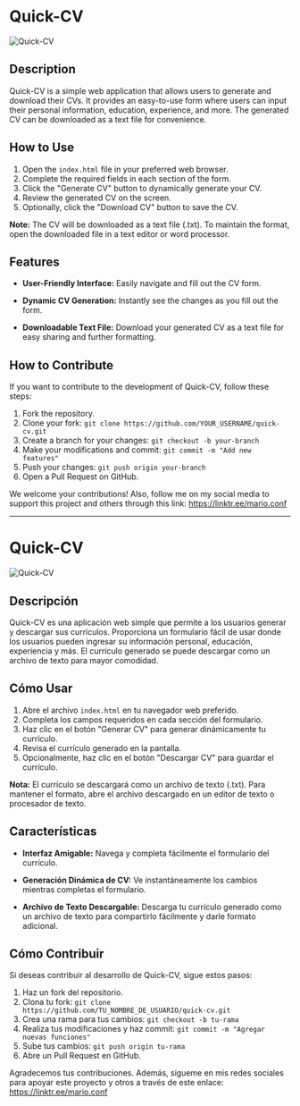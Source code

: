 # Quick-CV

![Quick-CV](https://www.google.com/url?sa=i&url=https%3A%2F%2Fzety.com%2Fblog%2Fplain-text-resume-example&psig=AOvVaw2UfHj3syvJXWp0p7Q8a1bS&ust=1705850103672000&source=images&cd=vfe&opi=89978449&ved=0CBIQjRxqFwoTCKDm1v-g7IMDFQAAAAAdAAAAABAD)

## Description

Quick-CV is a simple web application that allows users to generate and download their CVs. It provides an easy-to-use form where users can input their personal information, education, experience, and more. The generated CV can be downloaded as a text file for convenience.

## How to Use

1. Open the `index.html` file in your preferred web browser.
2. Complete the required fields in each section of the form.
3. Click the "Generate CV" button to dynamically generate your CV.
4. Review the generated CV on the screen.
5. Optionally, click the "Download CV" button to save the CV.

**Note:** The CV will be downloaded as a text file (.txt). To maintain the format, open the downloaded file in a text editor or word processor.

## Features

- **User-Friendly Interface:** Easily navigate and fill out the CV form.
  
- **Dynamic CV Generation:** Instantly see the changes as you fill out the form.

- **Downloadable Text File:** Download your generated CV as a text file for easy sharing and further formatting.

## How to Contribute

If you want to contribute to the development of Quick-CV, follow these steps:

1. Fork the repository.
2. Clone your fork: `git clone https://github.com/YOUR_USERNAME/quick-cv.git`
3. Create a branch for your changes: `git checkout -b your-branch`
4. Make your modifications and commit: `git commit -m "Add new features"`
5. Push your changes: `git push origin your-branch`
6. Open a Pull Request on GitHub.

We welcome your contributions! Also, follow me on my social media to support this project and others through this link:  https://linktr.ee/mario.conf

---

# Quick-CV

![Quick-CV](https://www.google.com/url?sa=i&url=https%3A%2F%2Fzety.com%2Fblog%2Fplain-text-resume-example&psig=AOvVaw2UfHj3syvJXWp0p7Q8a1bS&ust=1705850103672000&source=images&cd=vfe&opi=89978449&ved=0CBIQjRxqFwoTCKDm1v-g7IMDFQAAAAAdAAAAABAD)

## Descripción

Quick-CV es una aplicación web simple que permite a los usuarios generar y descargar sus currículos. Proporciona un formulario fácil de usar donde los usuarios pueden ingresar su información personal, educación, experiencia y más. El currículo generado se puede descargar como un archivo de texto para mayor comodidad.

## Cómo Usar

1. Abre el archivo `index.html` en tu navegador web preferido.
2. Completa los campos requeridos en cada sección del formulario.
3. Haz clic en el botón "Generar CV" para generar dinámicamente tu currículo.
4. Revisa el currículo generado en la pantalla.
5. Opcionalmente, haz clic en el botón "Descargar CV" para guardar el currículo.

**Nota:** El currículo se descargará como un archivo de texto (.txt). Para mantener el formato, abre el archivo descargado en un editor de texto o procesador de texto.

## Características

- **Interfaz Amigable:** Navega y completa fácilmente el formulario del currículo.
  
- **Generación Dinámica de CV:** Ve instantáneamente los cambios mientras completas el formulario.

- **Archivo de Texto Descargable:** Descarga tu currículo generado como un archivo de texto para compartirlo fácilmente y darle formato adicional.

## Cómo Contribuir

Si deseas contribuir al desarrollo de Quick-CV, sigue estos pasos:

1. Haz un fork del repositorio.
2. Clona tu fork: `git clone https://github.com/TU_NOMBRE_DE_USUARIO/quick-cv.git`
3. Crea una rama para tus cambios: `git checkout -b tu-rama`
4. Realiza tus modificaciones y haz commit: `git commit -m "Agregar nuevas funciones"`
5. Sube tus cambios: `git push origin tu-rama`
6. Abre un Pull Request en GitHub.

Agradecemos tus contribuciones. Además, sígueme en mis redes sociales para apoyar este proyecto y otros a través de este enlace: https://linktr.ee/mario.conf
